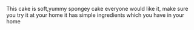 This cake is soft,yummy spongey cake everyone would like it, make sure you  try it at your home it has simple ingredients which you have in your home 